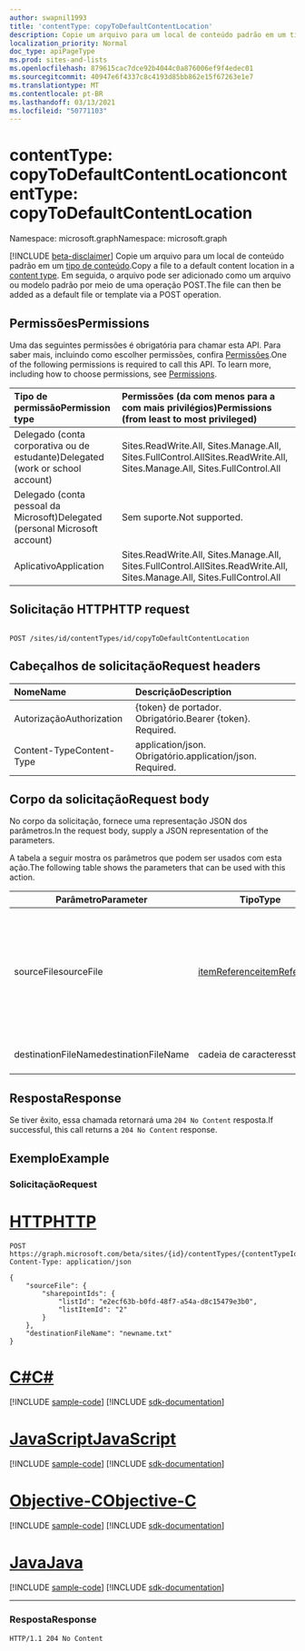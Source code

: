 ```yaml
---
author: swapnil1993
title: 'contentType: copyToDefaultContentLocation'
description: Copie um arquivo para um local de conteúdo padrão em um tipo de conteúdo.
localization_priority: Normal
doc_type: apiPageType
ms.prod: sites-and-lists
ms.openlocfilehash: 879615cac7dce92b4044c0a876006ef9f4edec01
ms.sourcegitcommit: 40947e6f4337c8c4193d85bb862e15f67263e1e7
ms.translationtype: MT
ms.contentlocale: pt-BR
ms.lasthandoff: 03/13/2021
ms.locfileid: "50771103"
---
```

# <a name="contenttype-copytodefaultcontentlocation"></a><span data-ttu-id="171f2-103">contentType: copyToDefaultContentLocation</span><span class="sxs-lookup"><span data-stu-id="171f2-103">contentType: copyToDefaultContentLocation</span></span>
<span data-ttu-id="171f2-104">Namespace: microsoft.graph</span><span class="sxs-lookup"><span data-stu-id="171f2-104">Namespace: microsoft.graph</span></span>

[!INCLUDE [beta-disclaimer](../../includes/beta-disclaimer.md)]
<span data-ttu-id="171f2-105">Copie um arquivo para um local de conteúdo padrão em um [tipo de conteúdo][contentType].</span><span class="sxs-lookup"><span data-stu-id="171f2-105">Copy a file to a default content location in a [content type][contentType].</span></span> <span data-ttu-id="171f2-106">Em seguida, o arquivo pode ser adicionado como um arquivo ou modelo padrão por meio de uma operação POST.</span><span class="sxs-lookup"><span data-stu-id="171f2-106">The file can then be added as a default file or template via a POST operation.</span></span>

## <a name="permissions"></a><span data-ttu-id="171f2-107">Permissões</span><span class="sxs-lookup"><span data-stu-id="171f2-107">Permissions</span></span>  

<span data-ttu-id="171f2-p102">Uma das seguintes permissões é obrigatória para chamar esta API. Para saber mais, incluindo como escolher permissões, confira [Permissões](/graph/permissions_reference.md).</span><span class="sxs-lookup"><span data-stu-id="171f2-p102">One of the following permissions is required to call this API. To learn more, including how to choose permissions, see [Permissions](/graph/permissions_reference.md).</span></span>

  

|<span data-ttu-id="171f2-110">Tipo de permissão</span><span class="sxs-lookup"><span data-stu-id="171f2-110">Permission type</span></span> | <span data-ttu-id="171f2-111">Permissões (da com menos para a com mais privilégios)</span><span class="sxs-lookup"><span data-stu-id="171f2-111">Permissions (from least to most privileged)</span></span> |
|:--------------------|:---------------------------------------------------------|
|<span data-ttu-id="171f2-112">Delegado (conta corporativa ou de estudante)</span><span class="sxs-lookup"><span data-stu-id="171f2-112">Delegated (work or school account)</span></span> | <span data-ttu-id="171f2-113">Sites.ReadWrite.All, Sites.Manage.All, Sites.FullControl.All</span><span class="sxs-lookup"><span data-stu-id="171f2-113">Sites.ReadWrite.All, Sites.Manage.All, Sites.FullControl.All</span></span>  |
|<span data-ttu-id="171f2-114">Delegado (conta pessoal da Microsoft)</span><span class="sxs-lookup"><span data-stu-id="171f2-114">Delegated (personal Microsoft account)</span></span> | <span data-ttu-id="171f2-115">Sem suporte.</span><span class="sxs-lookup"><span data-stu-id="171f2-115">Not supported.</span></span> |
|<span data-ttu-id="171f2-116">Aplicativo</span><span class="sxs-lookup"><span data-stu-id="171f2-116">Application</span></span> | <span data-ttu-id="171f2-117">Sites.ReadWrite.All, Sites.Manage.All, Sites.FullControl.All</span><span class="sxs-lookup"><span data-stu-id="171f2-117">Sites.ReadWrite.All, Sites.Manage.All, Sites.FullControl.All</span></span> |

  

## <a name="http-request"></a><span data-ttu-id="171f2-118">Solicitação HTTP</span><span class="sxs-lookup"><span data-stu-id="171f2-118">HTTP request</span></span>

<!-- {
  "blockType": "ignored"
}
-->

```http

POST /sites/id/contentTypes/id/copyToDefaultContentLocation 
```

## <a name="request-headers"></a><span data-ttu-id="171f2-119">Cabeçalhos de solicitação</span><span class="sxs-lookup"><span data-stu-id="171f2-119">Request headers</span></span>
|<span data-ttu-id="171f2-120">Nome</span><span class="sxs-lookup"><span data-stu-id="171f2-120">Name</span></span>|<span data-ttu-id="171f2-121">Descrição</span><span class="sxs-lookup"><span data-stu-id="171f2-121">Description</span></span>|
|:---|:---|
|<span data-ttu-id="171f2-122">Autorização</span><span class="sxs-lookup"><span data-stu-id="171f2-122">Authorization</span></span>|<span data-ttu-id="171f2-p103">{token} de portador. Obrigatório.</span><span class="sxs-lookup"><span data-stu-id="171f2-p103">Bearer {token}. Required.</span></span>|
|<span data-ttu-id="171f2-125">Content-Type</span><span class="sxs-lookup"><span data-stu-id="171f2-125">Content-Type</span></span>|<span data-ttu-id="171f2-p104">application/json. Obrigatório.</span><span class="sxs-lookup"><span data-stu-id="171f2-p104">application/json. Required.</span></span>|

## <a name="request-body"></a><span data-ttu-id="171f2-128">Corpo da solicitação</span><span class="sxs-lookup"><span data-stu-id="171f2-128">Request body</span></span>
<span data-ttu-id="171f2-129">No corpo da solicitação, fornece uma representação JSON dos parâmetros.</span><span class="sxs-lookup"><span data-stu-id="171f2-129">In the request body, supply a JSON representation of the parameters.</span></span>

<span data-ttu-id="171f2-130">A tabela a seguir mostra os parâmetros que podem ser usados com esta ação.</span><span class="sxs-lookup"><span data-stu-id="171f2-130">The following table shows the parameters that can be used with this action.</span></span>


|<span data-ttu-id="171f2-131">Parâmetro</span><span class="sxs-lookup"><span data-stu-id="171f2-131">Parameter</span></span>|<span data-ttu-id="171f2-132">Tipo</span><span class="sxs-lookup"><span data-stu-id="171f2-132">Type</span></span>|<span data-ttu-id="171f2-133">Descrição</span><span class="sxs-lookup"><span data-stu-id="171f2-133">Description</span></span>|
|-|-|-|
|<span data-ttu-id="171f2-134">sourceFile</span><span class="sxs-lookup"><span data-stu-id="171f2-134">sourceFile</span></span>| [<span data-ttu-id="171f2-135">itemReference</span><span class="sxs-lookup"><span data-stu-id="171f2-135">itemReference</span></span>](../resources/itemreference.md) |<span data-ttu-id="171f2-136">Metadados sobre o arquivo de origem que precisa ser copiado para o local de conteúdo padrão.</span><span class="sxs-lookup"><span data-stu-id="171f2-136">Metadata about the source file that needs to be copied to the default content location.</span></span> <span data-ttu-id="171f2-137">Obrigatório.</span><span class="sxs-lookup"><span data-stu-id="171f2-137">Required.</span></span>|
|<span data-ttu-id="171f2-138">destinationFileName</span><span class="sxs-lookup"><span data-stu-id="171f2-138">destinationFileName</span></span>| <span data-ttu-id="171f2-139">cadeia de caracteres</span><span class="sxs-lookup"><span data-stu-id="171f2-139">string</span></span> |<span data-ttu-id="171f2-140">Nome do arquivo de destino.</span><span class="sxs-lookup"><span data-stu-id="171f2-140">Destination filename.</span></span> 

## <a name="response"></a><span data-ttu-id="171f2-141">Resposta</span><span class="sxs-lookup"><span data-stu-id="171f2-141">Response</span></span>


<span data-ttu-id="171f2-142">Se tiver êxito, essa chamada retornará uma `204 No Content` resposta.</span><span class="sxs-lookup"><span data-stu-id="171f2-142">If successful, this call returns a `204 No Content` response.</span></span>

## <a name="example"></a><span data-ttu-id="171f2-143">Exemplo</span><span class="sxs-lookup"><span data-stu-id="171f2-143">Example</span></span>

### <a name="request"></a><span data-ttu-id="171f2-144">Solicitação</span><span class="sxs-lookup"><span data-stu-id="171f2-144">Request</span></span>

# <a name="http"></a>[<span data-ttu-id="171f2-145">HTTP</span><span class="sxs-lookup"><span data-stu-id="171f2-145">HTTP</span></span>](#tab/http)
<!-- {
  "blockType": "request",
  "name": "contenttype_copytodefaultcontentlocation"
}
-->
```http
POST https://graph.microsoft.com/beta/sites/{id}/contentTypes/{contentTypeId}/copyToDefaultContentLocation 
Content-Type: application/json

{
    "sourceFile": {
        "sharepointIds": {
            "listId": "e2ecf63b-b0fd-48f7-a54a-d8c15479e3b0",
            "listItemId": "2"
        }
    },
    "destinationFileName": "newname.txt"
}
```
# <a name="c"></a>[<span data-ttu-id="171f2-146">C#</span><span class="sxs-lookup"><span data-stu-id="171f2-146">C#</span></span>](#tab/csharp)
[!INCLUDE [sample-code](../includes/snippets/csharp/contenttype-copytodefaultcontentlocation-csharp-snippets.md)]
[!INCLUDE [sdk-documentation](../includes/snippets/snippets-sdk-documentation-link.md)]

# <a name="javascript"></a>[<span data-ttu-id="171f2-147">JavaScript</span><span class="sxs-lookup"><span data-stu-id="171f2-147">JavaScript</span></span>](#tab/javascript)
[!INCLUDE [sample-code](../includes/snippets/javascript/contenttype-copytodefaultcontentlocation-javascript-snippets.md)]
[!INCLUDE [sdk-documentation](../includes/snippets/snippets-sdk-documentation-link.md)]

# <a name="objective-c"></a>[<span data-ttu-id="171f2-148">Objective-C</span><span class="sxs-lookup"><span data-stu-id="171f2-148">Objective-C</span></span>](#tab/objc)
[!INCLUDE [sample-code](../includes/snippets/objc/contenttype-copytodefaultcontentlocation-objc-snippets.md)]
[!INCLUDE [sdk-documentation](../includes/snippets/snippets-sdk-documentation-link.md)]

# <a name="java"></a>[<span data-ttu-id="171f2-149">Java</span><span class="sxs-lookup"><span data-stu-id="171f2-149">Java</span></span>](#tab/java)
[!INCLUDE [sample-code](../includes/snippets/java/contenttype-copytodefaultcontentlocation-java-snippets.md)]
[!INCLUDE [sdk-documentation](../includes/snippets/snippets-sdk-documentation-link.md)]

---




### <a name="response"></a><span data-ttu-id="171f2-150">Resposta</span><span class="sxs-lookup"><span data-stu-id="171f2-150">Response</span></span>


<!-- { "blockType": "response" } -->

```http
HTTP/1.1 204 No Content

```

  

[contentType]: ../resources/contentType.md
